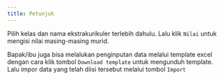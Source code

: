 ```yaml
---
title: Petunjuk
---
```


Pilih kelas dan nama ekstrakurikuler terlebih dahulu. Lalu klik `Nilai` untuk mengisi nilai masing-masing murid.

Bapak/ibu juga bisa melalukan penginputan data melalui template excel dengan cara klik tombol `Download template` untuk mengunduh template. Lalu impor data yang telah diisi tersebut melalui tombol `Import`
